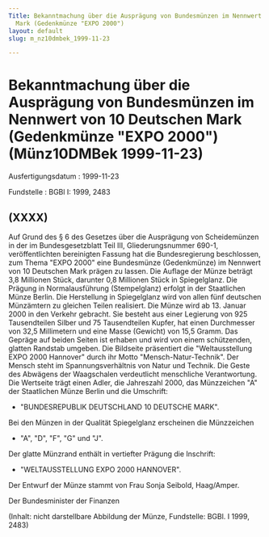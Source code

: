 ```yaml
---
Title: Bekanntmachung über die Ausprägung von Bundesmünzen im Nennwert von 10 Deutschen
  Mark (Gedenkmünze "EXPO 2000")
layout: default
slug: m_nz10dmbek_1999-11-23

---
```


# Bekanntmachung über die Ausprägung von Bundesmünzen im Nennwert von 10 Deutschen Mark (Gedenkmünze "EXPO 2000") (Münz10DMBek 1999-11-23)

Ausfertigungsdatum
:   1999-11-23

Fundstelle
:   BGBl I: 1999, 2483



## (XXXX)

Auf Grund des § 6 des Gesetzes über die Ausprägung von Scheidemünzen
in der im Bundesgesetzblatt Teil III, Gliederungsnummer 690-1,
veröffentlichten bereinigten Fassung hat die Bundesregierung
beschlossen, zum Thema "EXPO 2000" eine Bundesmünze (Gedenkmünze) im
Nennwert von 10 Deutschen Mark prägen zu lassen.
Die Auflage der Münze beträgt 3,8 Millionen Stück, darunter 0,8
Millionen Stück in Spiegelglanz. Die Prägung in Normalausführung
(Stempelglanz) erfolgt in der Staatlichen Münze Berlin. Die
Herstellung in Spiegelglanz wird von allen fünf deutschen Münzämtern
zu gleichen Teilen realisiert. Die Münze wird ab 13. Januar 2000 in
den Verkehr gebracht. Sie besteht aus einer Legierung von 925
Tausendteilen Silber und 75 Tausendteilen Kupfer, hat einen
Durchmesser von 32,5 Millimetern und eine Masse (Gewicht) von 15,5
Gramm. Das Gepräge auf beiden Seiten ist erhaben und wird von einem
schützenden, glatten Randstab umgeben.
Die Bildseite präsentiert die "Weltausstellung EXPO 2000 Hannover"
durch ihr Motto "Mensch-Natur-Technik".
Der Mensch steht im Spannungsverhältnis von Natur und Technik. Die
Geste des Abwägens der Waagschalen verdeutlicht menschliche
Verantwortung.
Die Wertseite trägt einen Adler, die Jahreszahl 2000, das Münzzeichen
"A" der Staatlichen Münze Berlin und die Umschrift:

*
    "BUNDESREPUBLIK DEUTSCHLAND 10 DEUTSCHE MARK".






Bei den Münzen in der Qualität Spiegelglanz erscheinen die Münzzeichen

*   "A", "D", "F", "G" und "J".



Der glatte Münzrand enthält in vertiefter Prägung die Inschrift:

*   "WELTAUSSTELLUNG EXPO 2000 HANNOVER".



Der Entwurf der Münze stammt von Frau Sonja Seibold, Haag/Amper.

Der Bundesminister der Finanzen

(Inhalt: nicht darstellbare Abbildung der Münze,
Fundstelle: BGBl. I 1999, 2483)

